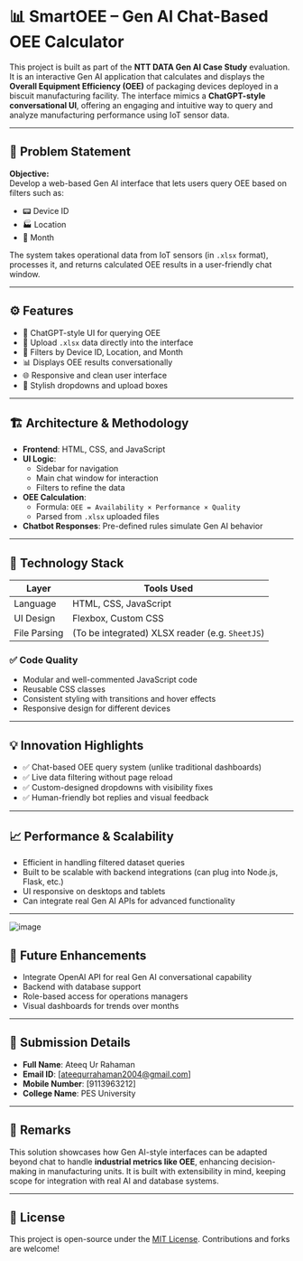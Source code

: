 # 📊 SmartOEE – Gen AI Chat-Based OEE Calculator

This project is built as part of the **NTT DATA Gen AI Case Study** evaluation. It is an interactive Gen AI application that calculates and displays the **Overall Equipment Efficiency (OEE)** of packaging devices deployed in a biscuit manufacturing facility. The interface mimics a **ChatGPT-style conversational UI**, offering an engaging and intuitive way to query and analyze manufacturing performance using IoT sensor data.

---

## 📌 Problem Statement

**Objective:**  
Develop a web-based Gen AI interface that lets users query OEE based on filters such as:

- 📟 Device ID  
- 🏭 Location  
- 📅 Month  

The system takes operational data from IoT sensors (in `.xlsx` format), processes it, and returns calculated OEE results in a user-friendly chat window.

---

## ⚙️ Features

- 🧠 ChatGPT-style UI for querying OEE  
- 📁 Upload `.xlsx` data directly into the interface  
- 📌 Filters by Device ID, Location, and Month  
- 📊 Displays OEE results conversationally  
- 🌐 Responsive and clean user interface  
- 🎨 Stylish dropdowns and upload boxes  

---

## 🏗️ Architecture & Methodology

- **Frontend**: HTML, CSS, and JavaScript
- **UI Logic**:
  - Sidebar for navigation
  - Main chat window for interaction
  - Filters to refine the data
- **OEE Calculation**:
  - Formula: `OEE = Availability × Performance × Quality`
  - Parsed from `.xlsx` uploaded files
- **Chatbot Responses**: Pre-defined rules simulate Gen AI behavior

---

## 🔧 Technology Stack

| Layer      | Tools Used             |
|------------|------------------------|
| Language   | HTML, CSS, JavaScript  |
| UI Design  | Flexbox, Custom CSS    |
| File Parsing | (To be integrated) XLSX reader (e.g. `SheetJS`) |

### ✅ Code Quality

- Modular and well-commented JavaScript code  
- Reusable CSS classes  
- Consistent styling with transitions and hover effects  
- Responsive design for different devices

---

## 💡 Innovation Highlights

- ✅ Chat-based OEE query system (unlike traditional dashboards)  
- ✅ Live data filtering without page reload  
- ✅ Custom-designed dropdowns with visibility fixes  
- ✅ Human-friendly bot replies and visual feedback

---

## 📈 Performance & Scalability

- Efficient in handling filtered dataset queries  
- Built to be scalable with backend integrations (can plug into Node.js, Flask, etc.)  
- UI responsive on desktops and tablets  
- Can integrate real Gen AI APIs for advanced functionality

---
![image](https://github.com/user-attachments/assets/d76453d4-5d3f-4192-b9bd-f399c50f8658)


## 🧪 Future Enhancements

- Integrate OpenAI API for real Gen AI conversational capability  
- Backend with database support  
- Role-based access for operations managers  
- Visual dashboards for trends over months

---

## 🏫 Submission Details

- **Full Name**: Ateeq Ur Rahaman  
- **Email ID**: [ateequrrahaman2004@gmail.com]  
- **Mobile Number**: [9113963212]  
- **College Name**: PES University  

---

## 📝 Remarks

This solution showcases how Gen AI-style interfaces can be adapted beyond chat to handle **industrial metrics like OEE**, enhancing decision-making in manufacturing units. It is built with extensibility in mind, keeping scope for integration with real AI and database systems.

---

## 📄 License

This project is open-source under the [MIT License](https://opensource.org/licenses/MIT). Contributions and forks are welcome!

